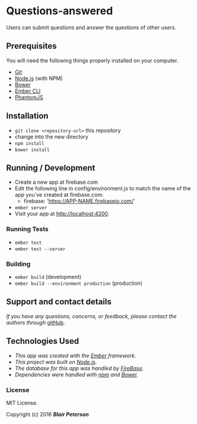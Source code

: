 # Questions-answered

Users can submit questions and answer the questions of other users.

## Prerequisites

You will need the following things properly installed on your computer.

* [Git](http://git-scm.com/)
* [Node.js](http://nodejs.org/) (with NPM)
* [Bower](http://bower.io/)
* [Ember CLI](http://www.ember-cli.com/)
* [PhantomJS](http://phantomjs.org/)

## Installation

* `git clone <repository-url>` this repository
* change into the new directory
* `npm install`
* `bower install`

## Running / Development

* Create a new app at firebase.com
* Edit the following line in config/environment.js to match the name of the app you've created at firebase.com: 
  * firebase: 'https://APP-NAME.firebaseio.com/'
* `ember server`
* Visit your app at [http://localhost:4200](http://localhost:4200).


### Running Tests

* `ember test`
* `ember test --server`

### Building

* `ember build` (development)
* `ember build --environment production` (production)

## Support and contact details

_If you have any questions, concerns, or feedback, please contact the authors through_ [gitHub](https://github.com/chalmie/).

## Technologies Used

* _This app was created with the [Ember](http://emberjs.com/) framework._
* _This project was built on [Node.js](https://nodejs.org/en/)._
* _The database for this app was handled by [FireBase](https://www.firebase.com/)._
* _Dependencies were handled with [npm](https://www.npmjs.com/) and [Bower](http://bower.io/)._

### License

MIT License.

Copyright (c) 2016 **_Blair Peterson_**

